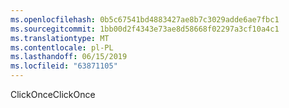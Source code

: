 ```yaml
---
ms.openlocfilehash: 0b5c67541bd4883427ae8b7c3029adde6ae7fbc1
ms.sourcegitcommit: 1bb00d2f4343e73ae8d58668f02297a3cf10a4c1
ms.translationtype: MT
ms.contentlocale: pl-PL
ms.lasthandoff: 06/15/2019
ms.locfileid: "63871105"
---
```

<span data-ttu-id="55feb-101">ClickOnce</span><span class="sxs-lookup"><span data-stu-id="55feb-101">ClickOnce</span></span>